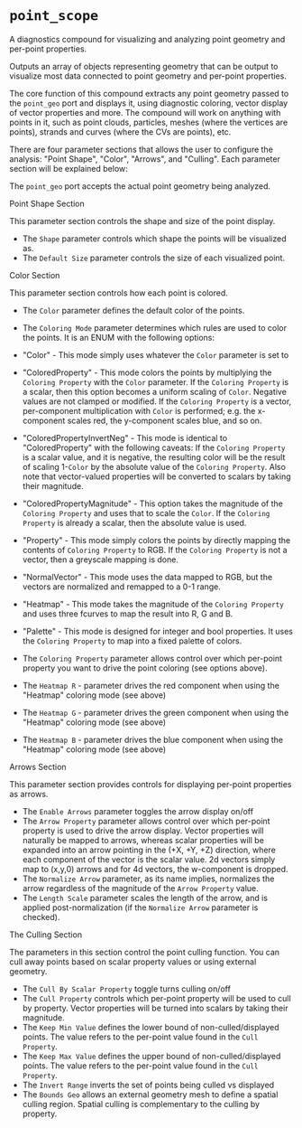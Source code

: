 # `point_scope`

A diagnostics compound for visualizing and analyzing point geometry and per-point properties.

Outputs an array of objects representing geometry that can be output to visualize most data connected to point geometry and per-point properties.

The core function of this compound extracts any point geometry passed to the `point_geo` port and displays it, using diagnostic coloring, vector display of vector properties and more.  The compound will work on anything with points in it, such as point clouds, particles, meshes (where the vertices are points), strands and curves (where the CVs are points), etc.

There are four parameter sections that allows the user to configure the analysis: "Point Shape", "Color", "Arrows", and "Culling".  Each parameter section will be explained below:

The `point_geo` port accepts the actual point geometry being analyzed.

Point Shape Section

This parameter section controls the shape and size of the point display. 

  * The `Shape` parameter controls which shape the points will be visualized as.
  * The `Default Size` parameter controls the size of each visualized point.

Color Section

This parameter section controls how each point is colored.

  * The `Color` parameter defines the default color of the points.
  * The `Coloring Mode` parameter determines which rules are used to color the points.  It is an ENUM with the following options:

   * "Color" - This mode simply uses whatever the `Color` parameter is set to
   * "ColoredProperty" - This mode colors the points by multiplying the `Coloring Property` with the `Color` parameter.  If the `Coloring Property` is a scalar, then this option becomes a uniform scaling of `Color`.  Negative values are not clamped or modified.  If the `Coloring Property` is a vector, per-component multiplication with `Color` is performed; e.g. the x-component scales red, the y-component scales blue, and so on.
   * "ColoredPropertyInvertNeg" - This mode is identical to "ColoredProperty" with the following caveats: If the `Coloring Property` is a scalar value, and it is negative, the resulting color will be the result of scaling 1-`Color` by the absolute value of the `Coloring Property`.  Also note that vector-valued properties will be converted to scalars by taking their magnitude.
   * "ColoredPropertyMagnitude" - This option takes the magnitude of the `Coloring Property` and uses that to scale the `Color`.  If the `Coloring Property` is already a scalar, then the absolute value is used.
   * "Property" - This mode simply colors the points by directly mapping the contents of `Coloring Property` to RGB.  If the `Coloring Property` is not a vector, then a greyscale mapping is done.
   * "NormalVector" - This mode uses the data mapped to RGB, but the vectors are normalized and remapped to a 0-1 range. 
   * "Heatmap" - This mode takes the magnitude of the `Coloring Property` and uses three fcurves to map the result into R, G and B.
   * "Palette" - This mode is designed for integer and bool properties.  It uses the `Coloring Property` to map into a fixed palette of colors.

  * The `Coloring Property` parameter allows control over which per-point property you want to drive the point coloring (see options above).
  * The `Heatmap R` - parameter drives the red component when using the "Heatmap" coloring mode (see above)
  * The `Heatmap G` - parameter drives the green component when using the "Heatmap" coloring mode (see above)
  * The `Heatmap B` - parameter drives the blue component when using the "Heatmap" coloring mode (see above)

Arrows Section

This parameter section provides controls for displaying per-point properties as arrows.

  * The `Enable Arrows` parameter toggles the arrow display on/off
  * The `Arrow Property` parameter allows control over which per-point property is used to drive the arrow display.  Vector properties will naturally be mapped to arrows, whereas scalar properties will be expanded into an arrow pointing in the (+X, +Y, +Z) direction, where each component of the vector is the scalar value.  2d vectors simply map to (x,y,0) arrows and for 4d vectors, the w-component is dropped.
  * The `Normalize Arrow` parameter, as its name implies, normalizes the arrow regardless of the magnitude of the `Arrow Property` value.
  * The `Length Scale` parameter scales the length of the arrow, and is applied post-normalization (if the `Normalize Arrow` parameter is checked).

The Culling Section

The parameters in this section control the point culling function.  You can cull away points based on scalar property values or using external geometry.

  * The `Cull By Scalar Property` toggle turns culling on/off
  * The `Cull Property` controls which per-point property will be used to cull by property.  Vector properties will be turned into scalars by taking their magnitude.
  * The `Keep Min Value` defines the lower bound of non-culled/displayed points.  The value refers to the per-point value found in the `Cull Property`.
  * The `Keep Max Value` defines the upper bound of non-culled/displayed points.  The value refers to the per-point value found in the `Cull Property`.
  * The `Invert Range` inverts the set of points being culled vs displayed
  * The `Bounds Geo` allows an external geometry mesh to define a spatial culling region.  Spatial culling is complementary to the culling by property.
